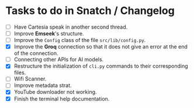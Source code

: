 # Tasks to do in Snatch / Changelog

 - [ ] Have Cartesia speak in another second thread.
 - [ ] Improve **Emseek**'s structure.
 - [ ] Improve the `Config` class of the file `src/lib/config.py`.
 - [x] Improve the **Groq** connection so that it does not give an error at the end of the connection.
 - [ ] Connecting other APIs for AI models.
 - [x] Restructure the initialization of `cli.py` commands to their corresponding files.
 - [ ] Wifi Scanner.
 - [ ] Improve metadata strat.
 - [x] YouTube downloader not working.
 - [x] Finish the terminal help documentation.